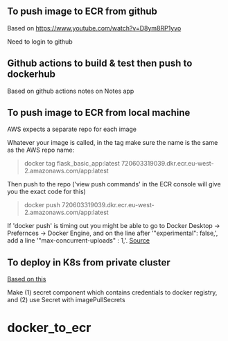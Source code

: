 

## To push image to ECR from github

Based on https://www.youtube.com/watch?v=D8ym8RP1yvo

Need to login to github





## Github actions to build & test then push to dockerhub

Based on github actions notes on Notes app








## To push image to ECR from local machine

AWS expects a separate repo for each image

Whatever your image is called, in the tag make sure the name is the same as the AWS repo name:
>docker tag flask_basic_app:latest 720603319039.dkr.ecr.eu-west-2.amazonaws.com/app:latest

Then push to the repo ('view push commands' in the ECR console will give you the exact code for this)
>docker push 720603319039.dkr.ecr.eu-west-2.amazonaws.com/app:latest

If 'docker push' is timing out you might be able to go to Docker Desktop -> Prefernces -> Docker Engine, and on the line after '"experimental": false,', add a line '"max-concurrent-uploads" : 1,'. [Source](https://www.kovarus.com/blog/docker-push-timeout-to-aws-elastic-container-registry/)




## To deploy in K8s from private cluster

[Based on this](https://www.youtube.com/watch?v=asIS4KIs40M)

Make (1) secret component which contains credentials to docker registry, and (2) use Secret with imagePullSecrets




















# docker_to_ecr
